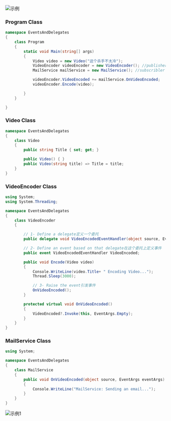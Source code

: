 ![示例](https://github.com/HumorLogic/TechDocments/blob/master/C%23/Basic%20Concept/Images/delegate001.jpg)


### Program Class
``` C#
namespace EventsAndDelegates
{
    class Program
    {
        static void Main(string[] args)
        {
            Video video = new Video("这个杀手不太冷");
            VideoEncoder videoEncoder = new VideoEncoder(); //publisher
            MailService mailService = new MailService(); //subscribler

            videoEncoder.VideoEncoded += mailService.OnVideoEncoded;
            videoEncoder.Encode(video);

        }
    }

}

```

### Video Class  
``` C#
namespace EventsAndDelegates
{
    class Video
    {
        public string Title { set; get; }

        public Video() { }
        public Video(string title) => Title = title;
    }
}

```

### VideoEncoder Class  
``` C#
using System;
using System.Threading;

namespace EventsAndDelegates
{
    class VideoEncoder
    {

        // 1- Define a delegate定义一个委托
        public delegate void VideoEncodedEventHandler(object source, EventArgs args);

        // 2- Define an event based on that delegate在这个委托上定义事件
        public event VideoEncodedEventHandler VideoEncoded;

        public void Encode(Video video)
        {
            Console.WriteLine(video.Title+ " Encoding Video...");
            Thread.Sleep(3000);

            // 3- Raise the event引发事件
            OnVideoEncoded();
        }

        protected virtual void OnVideoEncoded()
        {
            VideoEncoded?.Invoke(this, EventArgs.Empty);
        }
    }
}

```

### MailService Class  
``` C#
using System;

namespace EventsAndDelegates
{
    class MailService
    {
        public void OnVideoEncoded(object source, EventArgs eventArgs)
        {
            Console.WriteLine("MailService: Sending an email...");
        }
    }
}
```

![示例1](https://github.com/HumorLogic/TechDocments/blob/master/C%23/Basic%20Concept/Images/delegate002.png)

